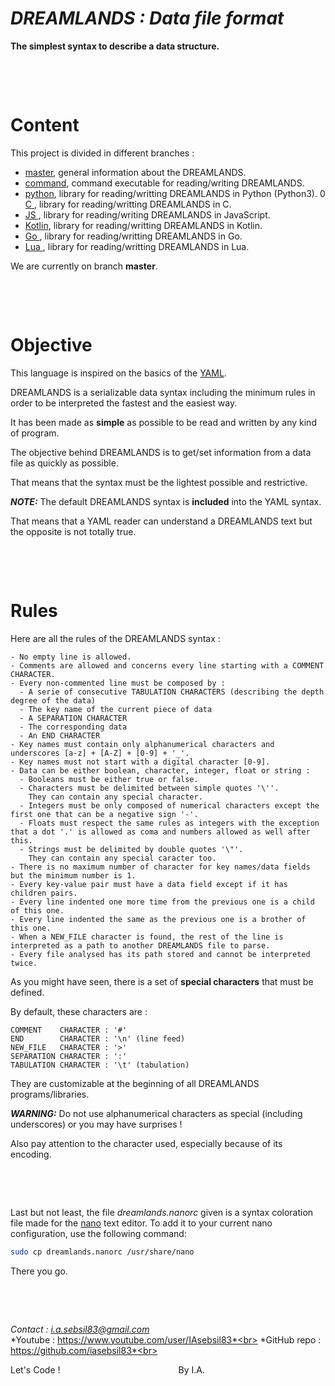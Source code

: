 # ***DREAMLANDS : Data file format***

**The simplest syntax to describe a data structure.**

&nbsp;

&nbsp;


# Content

This project is divided in different branches :
- [master](https://github.com/iasebsil83/DREAMLANDS), general information about the DREAMLANDS.
- [command](https://github.com/iasebsil83/DREAMLANDS/tree/command), command executable for reading/writing DREAMLANDS.
- [python](https://github.com/iasebsil83/DREAMLANDS/tree/python), library for reading/writting DREAMLANDS in Python (Python3).
0 [C     ](https://github.com/iasebsil83/DREAMLANDS/tree/c), library for reading/writting DREAMLANDS in C.
- [JS    ](https://github.com/iasebsil83/DREAMLANDS/tree/javascript), library for reading/writing DREAMLANDS in JavaScript.
- [Kotlin](https://github.com/iasebsil83/DREAMLANDS/tree/kotlin), library for reading/writting DREAMLANDS in Kotlin.
- [Go    ](https://github.com/iasebsil83/DREAMLANDS/tree/go), library for reading/writting DREAMLANDS in Go.
- [Lua   ](https://github.com/iasebsil83/DREAMLANDS/tree/lua), library for reading/writting DREAMLANDS in Lua.

We are currently on branch **master**.

&nbsp;

&nbsp;


# Objective

This language is inspired on the basics of the [YAML](https://yaml.org).

DREAMLANDS is a serializable data syntax including the minimum rules in order to be interpreted the fastest and the easiest way.

It has been made as **simple** as possible to be read and written by any kind of program.

The objective behind DREAMLANDS is to get/set information from a data file as quickly as possible.

That means that the syntax must be the lightest possible and restrictive.

***NOTE:*** The default DREAMLANDS syntax is **included** into the YAML syntax.

That means that a YAML reader can understand a DREAMLANDS text but the opposite is not totally true.

&nbsp;

&nbsp;


# Rules

Here are all the rules of the DREAMLANDS syntax :

```
- No empty line is allowed.
- Comments are allowed and concerns every line starting with a COMMENT CHARACTER.
- Every non-commented line must be composed by :
  - A serie of consecutive TABULATION CHARACTERS (describing the depth degree of the data)
  - The key name of the current piece of data
  - A SEPARATION CHARACTER
  - The corresponding data
  - An END CHARACTER
- Key names must contain only alphanumerical characters and underscores [a-z] + [A-Z] + [0-9] + '_'.
- Key names must not start with a digital character [0-9].
- Data can be either boolean, character, integer, float or string :
  - Booleans must be either true or false.
  - Characters must be delimited between simple quotes '\''.
    They can contain any special character.
  - Integers must be only composed of numerical characters except the first one that can be a negative sign '-'.
  - Floats must respect the same rules as integers with the exception that a dot '.' is allowed as coma and numbers allowed as well after this.
  - Strings must be delimited by double quotes '\"'.
    They can contain any special caracter too.
- There is no maximum number of character for key names/data fields but the minimum number is 1.
- Every key-value pair must have a data field except if it has children pairs.
- Every line indented one more time from the previous one is a child of this one.
- Every line indented the same as the previous one is a brother of this one.
- When a NEW_FILE character is found, the rest of the line is interpreted as a path to another DREAMLANDS file to parse.
- Every file analysed has its path stored and cannot be interpreted twice.
```

As you might have seen, there is a set of **special characters** that must be defined.

By default, these characters are :
```
COMMENT    CHARACTER : '#'
END        CHARACTER : '\n' (line feed)
NEW_FILE   CHARACTER : '>'
SEPARATION CHARACTER : ':'
TABULATION CHARACTER : '\t' (tabulation)
```
They are customizable at the beginning of all DREAMLANDS programs/libraries.

***WARNING:*** Do not use alphanumerical characters as special (including underscores) or you may have surprises !

Also pay attention to the character used, especially because of its encoding.

&nbsp;

&nbsp;

Last but not least, the file *dreamlands.nanorc* given is a syntax coloration file made for the [nano](https://www.nano-editor.org/) text editor.
To add it to your current nano configuration, use the following command:
```bash
sudo cp dreamlands.nanorc /usr/share/nano
```
There you go.

&nbsp;

&nbsp;


*Contact     : i.a.sebsil83@gmail.com*<br>
*Youtube     : https://www.youtube.com/user/IAsebsil83*<br>
*GitHub repo : https://github.com/iasebsil83*<br>

Let's Code ! &nbsp;&nbsp;&nbsp;&nbsp;&nbsp;&nbsp;&nbsp;
&nbsp;&nbsp;&nbsp;&nbsp;&nbsp;&nbsp;&nbsp;&nbsp;&nbsp;
&nbsp;&nbsp;&nbsp;&nbsp;&nbsp;&nbsp;&nbsp;&nbsp;&nbsp;
&nbsp;&nbsp;&nbsp;&nbsp;&nbsp;&nbsp;&nbsp;&nbsp;&nbsp;
&nbsp;&nbsp;&nbsp;&nbsp;&nbsp;&nbsp;&nbsp;&nbsp;&nbsp;By I.A.
